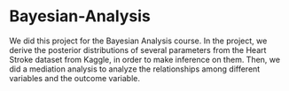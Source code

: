 # Bayesian-Analysis
We did this project for the Bayesian Analysis course. In the project, we derive the posterior distributions of several parameters from the Heart Stroke dataset from Kaggle, in order to make inference on them. Then, we did a mediation analysis to analyze the relationships among different variables and the outcome variable.
